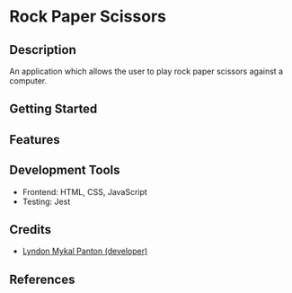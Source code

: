 # Rock Paper Scissors

## Description

An application which allows the user to play rock paper scissors against a
computer.

## Getting Started

## Features

## Development Tools

- Frontend: HTML, CSS, JavaScript
- Testing: Jest

## Credits

- [Lyndon Mykal Panton (developer)](https://github.com/lyndonpanton)

## References
